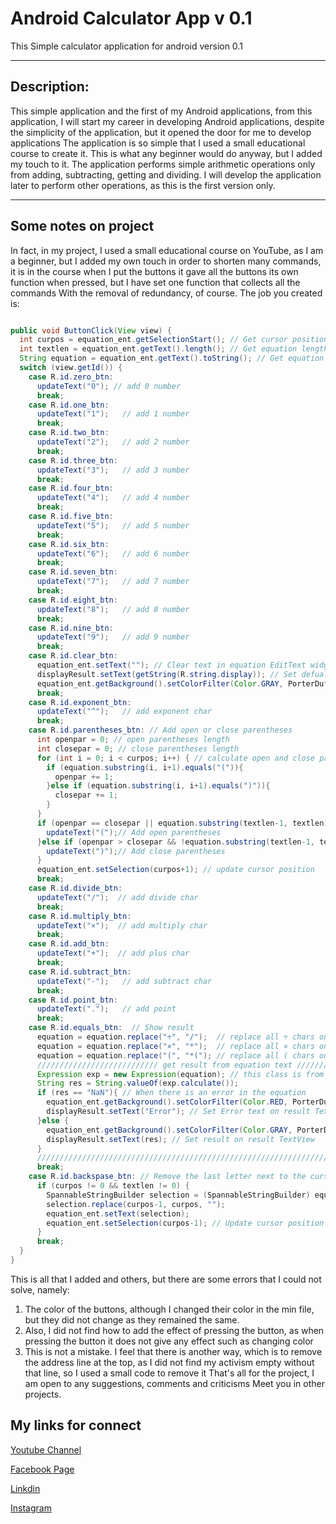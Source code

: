 # Android Calculator App v 0.1

This Simple calculator application for android version 0.1

----------------------------------------------------------------
## Description:

This simple application and the first of my Android applications, from this application, I will start my career in developing Android applications, despite the simplicity of the application, but it opened the door for me to develop applications The application is so simple that I used a small educational course to create it. This is what any beginner would do anyway, but I added my touch to it. The application performs simple arithmetic operations only from adding, subtracting, getting and dividing. I will develop the application later to perform other operations, as this is the first version only.

----------------------------------------------------------------

## Some notes on project

In fact, in my project, I used a small educational course on YouTube, as I am a beginner, but I added my own touch in order to shorten many commands, it is in the course when I put the buttons it gave all the buttons its own function when pressed, but I have set one function that collects all the commands With the removal of redundancy, of course.
The job you created is:
```Java

public void ButtonClick(View view) {
  int curpos = equation_ent.getSelectionStart(); // Get cursor position
  int textlen = equation_ent.getText().length(); // Get equation length
  String equation = equation_ent.getText().toString(); // Get equation
  switch (view.getId()) {
    case R.id.zero_btn:
      updateText("0"); // add 0 number
      break;
    case R.id.one_btn:
      updateText("1");   // add 1 number
      break;
    case R.id.two_btn:
      updateText("2");   // add 2 number
      break;
    case R.id.three_btn:
      updateText("3");   // add 3 number
      break;
    case R.id.four_btn:
      updateText("4");   // add 4 number
      break;
    case R.id.five_btn:
      updateText("5");   // add 5 number
      break;
    case R.id.six_btn:
      updateText("6");   // add 6 number
      break;
    case R.id.seven_btn:
      updateText("7");   // add 7 number
      break;
    case R.id.eight_btn:
      updateText("8");   // add 8 number
      break;
    case R.id.nine_btn:
      updateText("9");   // add 9 number
      break;
    case R.id.clear_btn:
      equation_ent.setText(""); // Clear text in equation EditText widget
      displayResult.setText(getString(R.string.display)); // Set defualt text when clear
      equation_ent.getBackground().setColorFilter(Color.GRAY, PorterDuff.Mode.SRC_ATOP); // Set defualt color
      break;
    case R.id.exponent_btn:
      updateText("^");   // add exponent char
      break;
    case R.id.parentheses_btn: // Add open or close parentheses
      int openpar = 0; // open parentheses length
      int closepar = 0; // close parentheses length
      for (int i = 0; i < curpos; i++) { // calculate open and close parentheses
        if (equation.substring(i, i+1).equals("(")){
          openpar += 1;
        }else if (equation.substring(i, i+1).equals(")")){
          closepar += 1;
        }
      }
      if (openpar == closepar || equation.substring(textlen-1, textlen).equals("(")) {
        updateText("(");// Add open parentheses
      }else if (openpar > closepar && !equation.substring(textlen-1, textlen).equals("(")) {
        updateText(")");// Add close parentheses
      }
      equation_ent.setSelection(curpos+1); // update cursor position
      break;
    case R.id.divide_btn:
      updateText("/");  // add divide char
      break;
    case R.id.multiply_btn:
      updateText("×");  // add multiply char
      break;
    case R.id.add_btn:
      updateText("+");  // add plus char
      break;
    case R.id.subtract_btn:
      updateText("-");   // add subtract char
      break;
    case R.id.point_btn:
      updateText(".");   // add point
      break;
    case R.id.equals_btn:  // Show result
      equation = equation.replace("÷", "/");  // replace all ÷ chars on equation with /
      equation = equation.replace("×", "*");  // replace all × chars on equation with *
      equation = equation.replace("(", "*("); // replace all ( chars on equation with *(
      /////////////////////////// get result from equation text ///////////////////////////
      Expression exp = new Expression(equation); // this class is from tutorial
      String res = String.valueOf(exp.calculate());
      if (res == "NaN"){ // When there is an error in the equation
        equation_ent.getBackground().setColorFilter(Color.RED, PorterDuff.Mode.SRC_ATOP); // change color to red
        displayResult.setText("Error"); // Set Error text on result TextView
      }else {
        equation_ent.getBackground().setColorFilter(Color.GRAY, PorterDuff.Mode.SRC_ATOP); // change color to gray
        displayResult.setText(res); // Set result on result TextView
      }
      /////////////////////////////////////////////////////////////////////////////////////
      break;
    case R.id.backspase_btn: // Remove the last letter next to the cursor
      if (curpos != 0 && textlen != 0) {
        SpannableStringBuilder selection = (SpannableStringBuilder) equation_ent.getText();
        selection.replace(curpos-1, curpos, "");
        equation_ent.setText(selection);
        equation_ent.setSelection(curpos-1); // Update cursor position
      }
      break;
  }
}

```
This is all that I added and others, but there are some errors that I could not solve, namely:
1. The color of the buttons, although I changed their color in the min file, but they did not change as they remained the same.
2. Also, I did not find how to add the effect of pressing the button, as when pressing the button it does not give any effect such as changing color
3. This is not a mistake. I feel that there is another way, which is to remove the address line at the top, as I did not find my activism empty without that line, so I used a small code to remove it
That's all for the project, I am open to any suggestions, comments and criticisms
Meet you in other projects.

## My links for connect
[Youtube Channel](https://www.youtube.com/channel/UCrUlwWUF9y7wE7AD12XSbRw)

[Facebook Page](https://www.facebook.com/AbdoInfo47)

[Linkdin](https://www.linkedin.com/in/abdo-information-9a3957197/)

[Instagram](https://www.instagram.com/abdo_information/)

